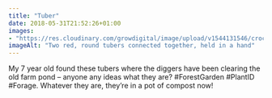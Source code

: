 ```yaml
---
title: "Tuber"
date: 2018-05-31T21:52:26+01:00
images: 
- "https://res.cloudinary.com/growdigital/image/upload/v1544131546/crocosmia-rhizome-42480720961.jpg"
imageAlt: "Two red, round tubers connected together, held in a hand"
---
```


My 7 year old found these tubers where the diggers have been clearing the old farm pond – anyone any ideas what they are? #ForestGarden #PlantID #Forage. Whatever they are, they’re in a pot of compost now! 
